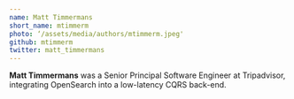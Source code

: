 ```yaml
---
name: Matt Timmermans
short_name: mtimmerm
photo: ‘/assets/media/authors/mtimmerm.jpeg'
github: mtimmerm
twitter: matt_timmermans
---
```


**Matt Timmermans** was a Senior Principal Software Engineer at Tripadvisor, integrating OpenSearch into a low-latency CQRS back-end.